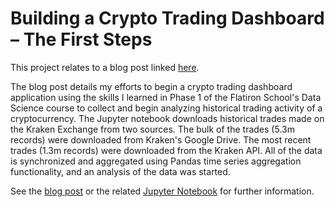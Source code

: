 # Building a Crypto Trading Dashboard – The First Steps

This project relates to a blog post linked [here](https://nate23424533.wordpress.com/2022/12/05/building-a-crypto-trading-dashboard-the-first-steps/).  

The blog post details my efforts to begin a crypto trading dashboard application using the skills I learned in Phase 1 of the Flatiron School's Data Science course to collect and begin analyzing historical trading activity of a cryptocurrency.  The Jupyter notebook downloads historical trades made on the Kraken Exchange from two sources.  The bulk of the trades (5.3m records) were downloaded from Kraken's Google Drive.  The most recent trades (1.3m records) were downloaded from the Kraken API.  All of the data is synchronized and aggregated using Pandas time series aggregation functionality, and an analysis of the data was started.     

See the [blog post](https://nate23424533.wordpress.com/2022/12/05/building-a-crypto-trading-dashboard-the-first-steps/) or the related [Jupyter Notebook](blog_2_notebook.ipynb) for further information.
